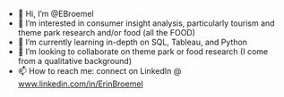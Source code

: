 - 👋 Hi, I’m @EBroemel
- 👀 I’m interested in consumer insight analysis, particularly tourism and theme park research and/or food (all the FOOD)
- 🌱 I’m currently learning in-depth on SQL, Tableau, and Python
- 💞️ I’m looking to collaborate on theme park or food research (I come from a qualitative background)
- 📫 How to reach me: connect on LinkedIn @ www.linkedin.com/in/ErinBroemel 

<!---
EBroemel/EBroemel is a ✨ special ✨ repository because its `README.md` (this file) appears on your GitHub profile.
You can click the Preview link to take a look at your changes.
--->
